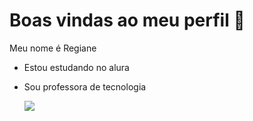 # Boas vindas ao meu perfil 🌻

Meu nome é Regiane

- Estou estudando no alura
- Sou professora de tecnologia

  ![](https://media.tenor.com/yL9K4DImvfwAAAAM/tthewuzin.gif)
  
  
